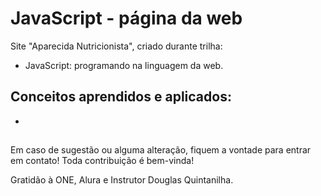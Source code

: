 # JavaScript - página da web

Site "Aparecida Nutricionista", criado durante trilha:
- JavaScript: programando na linguagem da web.

##

## Conceitos aprendidos e aplicados:
- 
  

##



##

Em caso de sugestão ou alguma alteração, fiquem a vontade para entrar em contato! Toda contribuição é bem-vinda!

Gratidão à ONE, Alura e Instrutor Douglas Quintanilha.

